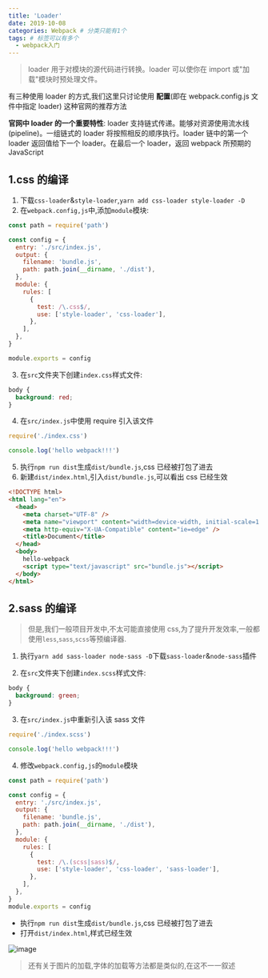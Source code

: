 ```yaml
---
title: 'Loader'
date: 2019-10-08
categories: Webpack # 分类只能有1个
tags: # 标签可以有多个
  - webpack入门
---
```


> loader 用于对模块的源代码进行转换。loader 可以使你在 import 或"加载"模块时预处理文件。

<!-- more -->

有三种使用 loader 的方式,我们这里只讨论使用 **配置**(即在 webpack.config.js 文件中指定 loader) 这种官网的推荐方法

**官网中 loader 的一个重要特性**: loader 支持链式传递。能够对资源使用流水线(pipeline)。一组链式的 loader 将按照相反的顺序执行。loader 链中的第一个 loader 返回值给下一个 loader。在最后一个 loader，返回 webpack 所预期的 JavaScript

## 1.css 的编译

1. 下载`css-loader`&`style-loader`,`yarn add css-loader style-loader -D`
2. 在`webpack.config,js`中,添加`module`模块:

```javascript
const path = require('path')

const config = {
  entry: './src/index.js',
  output: {
    filename: 'bundle.js',
    path: path.join(__dirname, './dist'),
  },
  module: {
    rules: [
      {
        test: /\.css$/,
        use: ['style-loader', 'css-loader'],
      },
    ],
  },
}

module.exports = config
```

3. 在`src`文件夹下创建`index.css`样式文件:

```css
body {
  background: red;
}
```

4. 在`src/index.js`中使用 require 引入该文件

```javascript
require('./index.css')

console.log('hello webpack!!!')
```

5. 执行`npm run dist`生成`dist/bundle.js`,css 已经被打包了进去
6. 新建`dist/index.html`,引入`dist/bundle.js`,可以看出 css 已经生效

```html
<!DOCTYPE html>
<html lang="en">
  <head>
    <meta charset="UTF-8" />
    <meta name="viewport" content="width=device-width, initial-scale=1.0" />
    <meta http-equiv="X-UA-Compatible" content="ie=edge" />
    <title>Document</title>
  </head>
  <body>
    hello-webpack
    <script type="text/javascript" src="bundle.js"></script>
  </body>
</html>
```

## 2.sass 的编译

> 但是,我们一般项目开发中,不太可能直接使用 css,为了提升开发效率,一般都使用`less`,`sass`,`scss`等预编译器.

1. 执行`yarn add sass-loader node-sass -D`下载`sass-loader`&`node-sass`插件

2. 在`src`文件夹下创建`index.scss`样式文件:

```scss
body {
  background: green;
}
```

3. 在`src/index.js`中重新引入该 sass 文件

```javascript
require('./index.scss')

console.log('hello webpack!!!')
```

4. 修改`webpack.config,js`的`module`模块

```javascript
const path = require('path')

const config = {
  entry: './src/index.js',
  output: {
    filename: 'bundle.js',
    path: path.join(__dirname, './dist'),
  },
  module: {
    rules: [
      {
        test: /\.(scss|sass)$/,
        use: ['style-loader', 'css-loader', 'sass-loader'],
      },
    ],
  },
}
module.exports = config
```

- 执行`npm run dist`生成`dist/bundle.js`,css 已经被打包了进去
- 打开`dist/index.html`,样式已经生效

![image](http://lailailee.oss-cn-chengdu.aliyuncs.com/%E5%8D%9A%E5%AE%A2%E5%9B%BE%E7%89%87/webpack/loader.jpg)

> 还有关于图片的加载,字体的加载等方法都是类似的,在这不一一叙述

